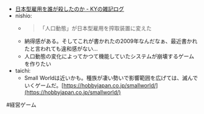 
- [日本型雇用を誰が殺したのか - KYの雑記ログ](https://crossacross.org/ky/Who+ruined+Japanese+employment+system+part+1)
- nishio:
    - > 「人口動態」が日本型雇用を搾取装置に変えた
    - 納得感がある。そしてこれが書かれたの2009年なんだなぁ、最近書かれたと言われても違和感がない…
    - 人口動態の変化によってかつて機能していたシステムが崩壊するゲームを作りたい
- taichi:
    - Small Worldは近いかも。種族が凄い勢いで影響範囲を広げては、滅んでいくゲームだ。[https://hobbyjapan.co.jp/smallworld/](https://hobbyjapan.co.jp/smallworld/)

#経営ゲーム
